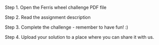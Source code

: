 
Step 1. Open the Ferris wheel challenge PDF file

Step 2. Read the assignment description

Step 3. Complete the challenge - remember to have fun! :)

Step 4. Upload your solution to a place where you can share it with us.


